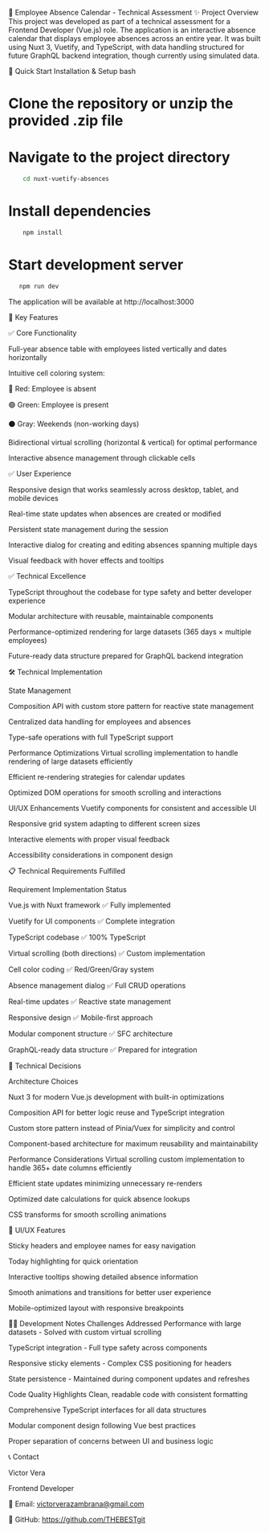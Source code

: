 🧪 Employee Absence Calendar - Technical Assessment
✨ Project Overview
This project was developed as part of a technical assessment for a Frontend Developer (Vue.js) role. The application is an interactive absence calendar that displays employee absences across an entire year. It was built using Nuxt 3, Vuetify, and TypeScript, with data handling structured for future GraphQL backend integration, though currently using simulated data.

🚀 Quick Start
Installation & Setup
bash
# Clone the repository or unzip the provided .zip file
# Navigate to the project directory
```bash
    cd nuxt-vuetify-absences
```

# Install dependencies
```bash
    npm install
```

# Start development server
```bash
   npm run dev
```
The application will be available at http://localhost:3000

🎯 Key Features

✅ Core Functionality

Full-year absence table with employees listed vertically and dates horizontally

Intuitive cell coloring system:

🔴 Red: Employee is absent

🟢 Green: Employee is present

⚫ Gray: Weekends (non-working days)

Bidirectional virtual scrolling (horizontal & vertical) for optimal performance

Interactive absence management through clickable cells

✅ User Experience

Responsive design that works seamlessly across desktop, tablet, and mobile devices

Real-time state updates when absences are created or modified

Persistent state management during the session

Interactive dialog for creating and editing absences spanning multiple days

Visual feedback with hover effects and tooltips

✅ Technical Excellence

TypeScript throughout the codebase for type safety and better developer experience

Modular architecture with reusable, maintainable components

Performance-optimized rendering for large datasets (365 days × multiple employees)

Future-ready data structure prepared for GraphQL backend integration

🛠️ Technical Implementation

State Management

Composition API with custom store pattern for reactive state management

Centralized data handling for employees and absences

Type-safe operations with full TypeScript support

Performance Optimizations
Virtual scrolling implementation to handle rendering of large datasets efficiently

Efficient re-rendering strategies for calendar updates

Optimized DOM operations for smooth scrolling and interactions

UI/UX Enhancements
Vuetify components for consistent and accessible UI

Responsive grid system adapting to different screen sizes

Interactive elements with proper visual feedback

Accessibility considerations in component design

📋 Technical Requirements Fulfilled

Requirement	Implementation Status

Vue.js with Nuxt framework	✅ Fully implemented

Vuetify for UI components	✅ Complete integration

TypeScript codebase	✅ 100% TypeScript

Virtual scrolling (both directions)	✅ Custom implementation

Cell color coding	✅ Red/Green/Gray system

Absence management dialog	✅ Full CRUD operations

Real-time updates	✅ Reactive state management

Responsive design	✅ Mobile-first approach

Modular component structure	✅ SFC architecture

GraphQL-ready data structure	✅ Prepared for integration

🔧 Technical Decisions

Architecture Choices

Nuxt 3 for modern Vue.js development with built-in optimizations

Composition API for better logic reuse and TypeScript integration

Custom store pattern instead of Pinia/Vuex for simplicity and control

Component-based architecture for maximum reusability and maintainability

Performance Considerations
Virtual scrolling custom implementation to handle 365+ date columns efficiently

Efficient state updates minimizing unnecessary re-renders

Optimized date calculations for quick absence lookups

CSS transforms for smooth scrolling animations

🎨 UI/UX Features

Sticky headers and employee names for easy navigation

Today highlighting for quick orientation

Interactive tooltips showing detailed absence information

Smooth animations and transitions for better user experience

Mobile-optimized layout with responsive breakpoints



👨‍💻 Development Notes
Challenges Addressed
Performance with large datasets - Solved with custom virtual scrolling

TypeScript integration - Full type safety across components

Responsive sticky elements - Complex CSS positioning for headers

State persistence - Maintained during component updates and refreshes

Code Quality Highlights
Clean, readable code with consistent formatting

Comprehensive TypeScript interfaces for all data structures

Modular component design following Vue best practices

Proper separation of concerns between UI and business logic

📞 Contact

Victor Vera

Frontend Developer

📧 Email: victorverazambrana@gmail.com

🔗 GitHub: https://github.com/THEBESTgit


